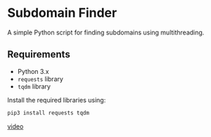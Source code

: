 # Subdomain Finder

A simple Python script for finding subdomains using multithreading.

## Requirements

- Python 3.x
- `requests` library
- `tqdm` library

Install the required libraries using:

```bash
pip3 install requests tqdm
```

[video](https://github.com/Cardoso222/subdomain-finder/assets/7026517/b4c7d23f-c3fc-4756-8abb-ff9f048aa570)





